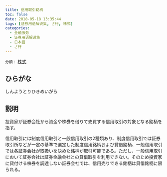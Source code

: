 ```yaml
---
title: 信用取引銘柄
toc: false
date: 2018-05-18 13:35:44
tags: [证券用语解说集, さ行, 株式]
categories:
  - 金融服务
  - 证券用语解说集
  - 日本語
  - さ行
---
```


`分類：` [株式](/tags/株式/)

## ひらがな

しんようとりひきめいがら

## 説明

投資家が証券会社から資金や株券を借りて売買する信用取引の対象となる銘柄を指す。

信用取引には制度信用取引と一般信用取引の2種類あり、制度信用取引では証券取引所などが一定の基準で選定した制度信用銘柄および貸借銘柄、一般信用取引では各証券会社が取扱いを決めた銘柄が取引可能である。ただし、一般信用取引において証券会社は証券金融会社との貸借取引を利用できない。そのため投資家に貸付ける株券を調達しない証券会社では、信用売りできる銘柄は貸借銘柄に限られる。
